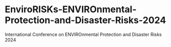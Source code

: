 # EnviroRISKs-ENVIROnmental-Protection-and-Disaster-Risks-2024
International Conference on ENVIROnmental Protection and Disaster Risks 2024
